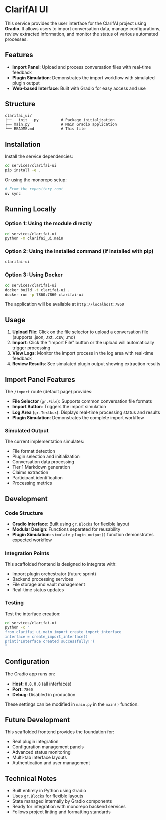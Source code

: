 # ClarifAI UI

This service provides the user interface for the ClarifAI project using **Gradio**. It allows users to import conversation data, manage configurations, review extracted information, and monitor the status of various automated processes.

## Features

- **Import Panel**: Upload and process conversation files with real-time feedback
- **Plugin Simulation**: Demonstrates the import workflow with simulated plugin output
- **Web-based Interface**: Built with Gradio for easy access and use

## Structure

```
clarifai_ui/
├── __init__.py          # Package initialization
├── main.py              # Main Gradio application
└── README.md            # This file
```

## Installation

Install the service dependencies:

```bash
cd services/clarifai-ui
pip install -e .
```

Or using the monorepo setup:

```bash
# From the repository root
uv sync
```

## Running Locally

### Option 1: Using the module directly
```bash
cd services/clarifai-ui
python -m clarifai_ui.main
```

### Option 2: Using the installed command (if installed with pip)
```bash
clarifai-ui
```

### Option 3: Using Docker
```bash
cd services/clarifai-ui
docker build -t clarifai-ui .
docker run -p 7860:7860 clarifai-ui
```

The application will be available at `http://localhost:7860`

## Usage

1. **Upload File**: Click on the file selector to upload a conversation file (supports .json, .txt, .csv, .md)
2. **Import**: Click the "Import File" button or the upload will automatically trigger processing
3. **View Logs**: Monitor the import process in the log area with real-time feedback
4. **Review Results**: See simulated plugin output showing extraction results

## Import Panel Features

The `/import` route (default page) provides:

- **File Selector** (`gr.File`): Supports common conversation file formats
- **Import Button**: Triggers the import simulation
- **Log Area** (`gr.Textbox`): Displays real-time processing status and results
- **Plugin Simulation**: Demonstrates the complete import workflow

### Simulated Output

The current implementation simulates:
- File format detection
- Plugin selection and initialization  
- Conversation data processing
- Tier 1 Markdown generation
- Claims extraction
- Participant identification
- Processing metrics

## Development

### Code Structure

- **Gradio Interface**: Built using `gr.Blocks` for flexible layout
- **Modular Design**: Functions separated for reusability
- **Plugin Simulation**: `simulate_plugin_output()` function demonstrates expected workflow

### Integration Points

This scaffolded frontend is designed to integrate with:
- Import plugin orchestrator (future sprint)
- Backend processing services
- File storage and vault management
- Real-time status updates

### Testing

Test the interface creation:

```bash
cd services/clarifai-ui
python -c "
from clarifai_ui.main import create_import_interface
interface = create_import_interface()
print('Interface created successfully!')
"
```

## Configuration

The Gradio app runs on:
- **Host**: `0.0.0.0` (all interfaces)
- **Port**: `7860`
- **Debug**: Disabled in production

These settings can be modified in `main.py` in the `main()` function.

## Future Development

This scaffolded frontend provides the foundation for:
- Real plugin integration
- Configuration management panels
- Advanced status monitoring
- Multi-tab interface layouts
- Authentication and user management

## Technical Notes

- Built entirely in Python using Gradio
- Uses `gr.Blocks` for flexible layouts
- State managed internally by Gradio components
- Ready for integration with monorepo backend services
- Follows project linting and formatting standards
